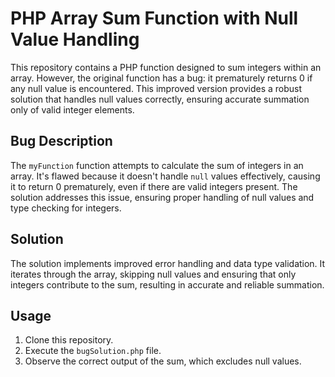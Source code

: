 # PHP Array Sum Function with Null Value Handling

This repository contains a PHP function designed to sum integers within an array.  However, the original function has a bug: it prematurely returns 0 if any null value is encountered. This improved version provides a robust solution that handles null values correctly, ensuring accurate summation only of valid integer elements.

## Bug Description

The `myFunction` function attempts to calculate the sum of integers in an array.  It's flawed because it doesn't handle `null` values effectively, causing it to return 0 prematurely, even if there are valid integers present.  The solution addresses this issue, ensuring proper handling of null values and type checking for integers.

## Solution

The solution implements improved error handling and data type validation. It iterates through the array, skipping null values and ensuring that only integers contribute to the sum, resulting in accurate and reliable summation.

## Usage

1. Clone this repository.
2. Execute the `bugSolution.php` file.
3. Observe the correct output of the sum, which excludes null values.
